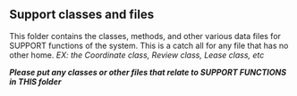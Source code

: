 ## Support classes and files

This folder contains the classes, methods, and other various data files for SUPPORT functions of the system. This is a catch all for any file that has no other home. _EX: the Coordinate class, Review class, Lease class, etc_ 

_**Please put any classes or other files that relate to SUPPORT FUNCTIONS in THIS folder**_